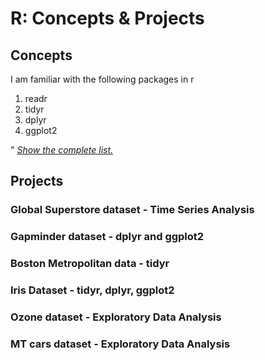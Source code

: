 # R: Concepts & Projects

## Concepts
I am familiar with the following packages in r
1. readr
2. tidyr
3. dplyr
4. ggplot2

" [*Show the complete list.*](https://github.com/saitejavanamala/Portfolio/blob/master/R/R_Concepts_Detail.md)


## Projects
### Global Superstore dataset - Time Series Analysis
### Gapminder dataset - dplyr and ggplot2
### Boston Metropolitan data - tidyr 
### Iris Dataset - tidyr, dplyr, ggplot2 
### Ozone dataset - Exploratory Data Analysis
### MT cars dataset - Exploratory Data Analysis
